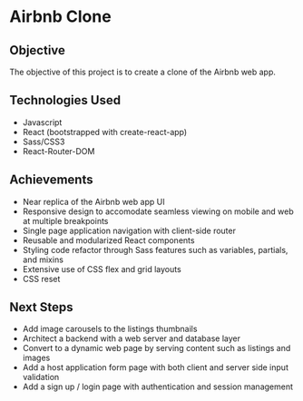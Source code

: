 # Airbnb Clone

## Objective
The objective of this project is to create a clone of the Airbnb web app. 

## Technologies Used
- Javascript
- React (bootstrapped with create-react-app)
- Sass/CSS3
- React-Router-DOM

## Achievements
- Near replica of the Airbnb web app UI
- Responsive design to accomodate seamless viewing on mobile and web at multiple breakpoints
- Single page application navigation with client-side router
- Reusable and modularized React components
- Styling code refactor through Sass features such as variables, partials, and mixins
- Extensive use of CSS flex and grid layouts
- CSS reset 

## Next Steps
- Add image carousels to the listings thumbnails
- Architect a backend with a web server and database layer
- Convert to a dynamic web page by serving content such as listings and images
- Add a host application form page with both client and server side input validation
- Add a sign up / login page with authentication and session management

